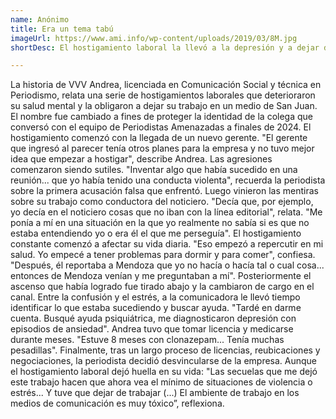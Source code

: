```yaml
---
name: Anónimo
title: Era un tema tabú
imageUrl: https://www.ami.info/wp-content/uploads/2019/03/8M.jpg
shortDesc: El hostigamiento laboral la llevó a la depresión y a dejar de trabajar 

---
```



La historia de VVV Andrea, licenciada en Comunicación Social y técnica en Periodismo, relata una serie de hostigamientos laborales que deterioraron su salud mental y la obligaron a dejar su trabajo en un medio de San Juan. El nombre fue cambiado a fines de proteger la identidad de la colega que conversó con el equipo de Periodistas Amenazadas a finales de 2024.
El hostigamiento comenzó con la llegada de un nuevo gerente. "El gerente que ingresó al parecer tenía otros planes para la empresa y no tuvo mejor idea que empezar a hostigar", describe Andrea.
Las agresiones comenzaron siendo sutiles. "Inventar algo que había sucedido en una reunión... que yo había tenido una conducta violenta", recuerda la periodista sobre la primera acusación falsa que enfrentó. Luego vinieron las mentiras sobre su trabajo como conductora del noticiero. "Decía que, por ejemplo, yo decía en el noticiero cosas que no iban con la línea editorial", relata. "Me ponía a mí en una situación en la que yo realmente no sabía si es que no estaba entendiendo yo o era él el que me perseguía".
El hostigamiento constante comenzó a afectar su vida diaria. "Eso empezó a repercutir en mi salud. Yo empecé a tener problemas para dormir y para comer", confiesa. "Después, él reportaba a Mendoza que yo no hacía o hacía tal o cual cosa... entonces de Mendoza venían y me preguntaban a mí". 
Posteriormente el ascenso que había logrado fue tirado abajo y la cambiaron de cargo en el canal. Entre la confusión y el estrés,  a la comunicadora  le llevó tiempo identificar lo que estaba sucediendo y buscar ayuda. "Tardé en darme cuenta. Busqué ayuda psiquiátrica, me diagnosticaron depresión con episodios de ansiedad". Andrea tuvo que tomar licencia y medicarse durante meses. "Estuve 8 meses con clonazepam... Tenía muchas pesadillas".
Finalmente, tras un largo proceso de licencias, reubicaciones y negociaciones, la periodista decidió desvincularse de la empresa. Aunque el hostigamiento laboral dejó huella en su vida:  "Las secuelas que me dejó este trabajo hacen que ahora vea el mínimo de situaciones de violencia o estrés... Y tuve que dejar de trabajar (...) El ambiente de trabajo en los medios de comunicación es muy tóxico”, reflexiona.